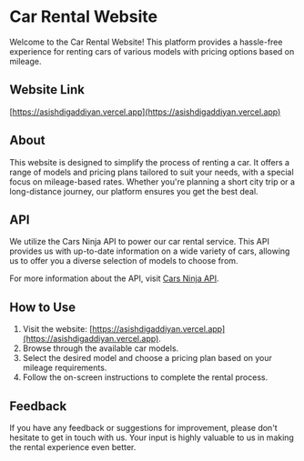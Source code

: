 # Car Rental Website

Welcome to the Car Rental Website! This platform provides a hassle-free experience for renting cars of various models with pricing options based on mileage.

## Website Link

[https://asishdigaddiyan.vercel.app](https://asishdigaddiyan.vercel.app)

## About

This website is designed to simplify the process of renting a car. It offers a range of models and pricing plans tailored to suit your needs, with a special focus on mileage-based rates. Whether you're planning a short city trip or a long-distance journey, our platform ensures you get the best deal.

## API

We utilize the Cars Ninja API to power our car rental service. This API provides us with up-to-date information on a wide variety of cars, allowing us to offer you a diverse selection of models to choose from.

For more information about the API, visit [Cars Ninja API](https://cars-ninja-api.example.com).

## How to Use

1. Visit the website: [https://asishdigaddiyan.vercel.app](https://asishdigaddiyan.vercel.app).
2. Browse through the available car models.
3. Select the desired model and choose a pricing plan based on your mileage requirements.
4. Follow the on-screen instructions to complete the rental process.

## Feedback

If you have any feedback or suggestions for improvement, please don't hesitate to get in touch with us. Your input is highly valuable to us in making the rental experience even better.
